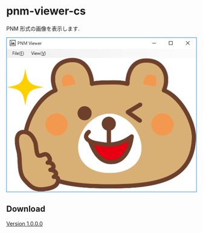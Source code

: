 # pnm-viewer-cs

PNM 形式の画像を表示します.  

![Screenshot](https://github.com/wertrain/pnm-viewer-cs/blob/master/Screenshots/00.png)

## Download
[Version 1.0.0.0](https://wertrain.github.io/software/PNMViewer.zip "PNMViewer.zip")
